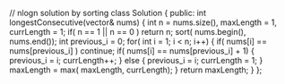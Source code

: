 // nlogn solution by sorting
class Solution {
public:
int longestConsecutive(vector<int>& nums) {
int n = nums.size(), maxLength = 1, currLength = 1;
if( n == 1 || n == 0 ) return n;
sort( nums.begin(), nums.end());
int previous_i = 0;
for( int i = 1; i < n; i++)
{
if( nums[i] == nums[previous_i] ) continue;
if( nums[i] == nums[previous_i] + 1)
{
previous_i = i;
currLength++;
}
else
{
previous_i = i;
currLength = 1;
}
maxLength = max( maxLength, currLength);
}
return maxLength;
}
};